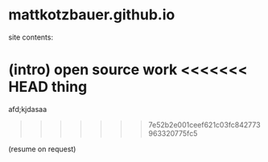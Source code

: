 # mattkotzbauer.github.io

site contents: 

(intro)
open source work
<<<<<<< HEAD
thing
=======
afd;kjdasaa
>>>>>>> 7e52b2e001ceef621c03fc842773963320775fc5

(resume on request)


